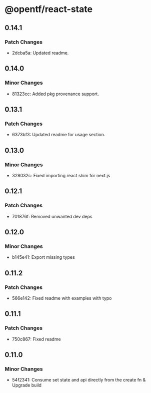 # @opentf/react-state

## 0.14.1

### Patch Changes

- 2dcba5a: Updated readme.

## 0.14.0

### Minor Changes

- 81323cc: Added pkg provenance support.

## 0.13.1

### Patch Changes

- 6373bf3: Updated readme for usage section.

## 0.13.0

### Minor Changes

- 328032c: Fixed importing react shim for next.js

## 0.12.1

### Patch Changes

- 701876f: Removed unwanted dev deps

## 0.12.0

### Minor Changes

- b145e41: Export missing types

## 0.11.2

### Patch Changes

- 566e142: Fixed readme with examples with typo

## 0.11.1

### Patch Changes

- 750c867: Fixed readme

## 0.11.0

### Minor Changes

- 54f2341: Consume set state and api directly from the create fn & Upgrade build
